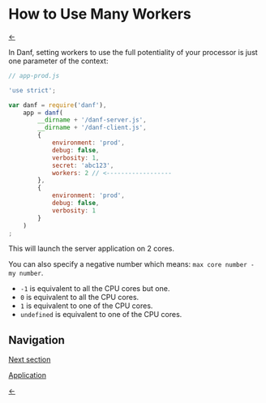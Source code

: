 How to Use Many Workers
=======================

[←](../index.md)

In Danf, setting workers to use the full potentiality of your processor is just one parameter of the context:

```javascript
// app-prod.js

'use strict';

var danf = require('danf'),
    app = danf(
        __dirname + '/danf-server.js',
        __dirname + '/danf-client.js',
        {
            environment: 'prod',
            debug: false,
            verbosity: 1,
            secret: 'abc123',
            workers: 2 // <------------------
        },
        {
            environment: 'prod',
            debug: false,
            verbosity: 1
        }
    )
;
```

This will launch the server application on 2 cores.

You can also specify a negative number which means: `max core number - my number`.
* `-1` is equivalent to all the CPU cores but one.
* `0` is equivalent to all the CPU cores.
* `1` is equivalent to one of the CPU cores.
* `undefined` is equivalent to one of the CPU cores.

Navigation
----------

[Next section](configuration.md)

[Application](../test/app.md)

[←](../index.md)
